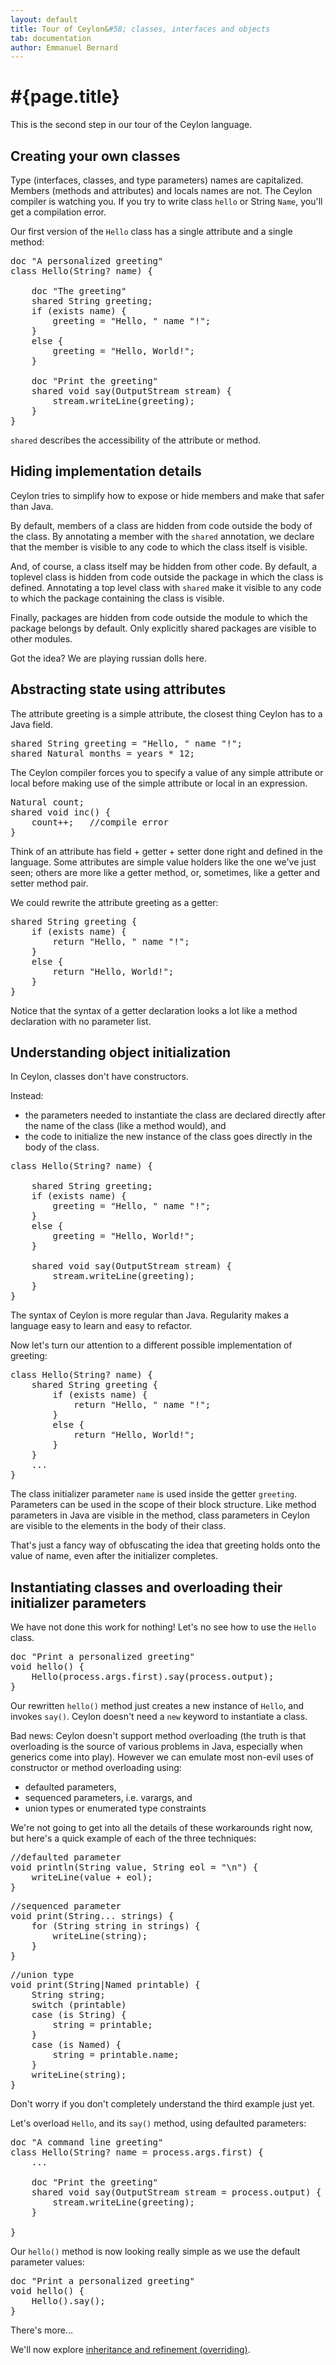```yaml
---
layout: default
title: Tour of Ceylon&#58; classes, interfaces and objects
tab: documentation
author: Emmanuel Bernard
---
```


# #{page.title}

This is the second step in our tour of the Ceylon language.

## Creating your own classes

Type (interfaces, classes, and type parameters) names are capitalized. Members (methods and attributes) and locals names are not. The Ceylon compiler is watching you. If you try to write class `hello` or String `Name`, you'll get a compilation error.

Our first version of the `Hello` class has a single attribute and a single method:

<pre class="brush: ceylon">
doc "A personalized greeting"
class Hello(String? name) {
     
    doc "The greeting"
    shared String greeting;
    if (exists name) {
        greeting = "Hello, " name "!";
    }
    else {
        greeting = "Hello, World!";
    }
     
    doc "Print the greeting"
    shared void say(OutputStream stream) {
        stream.writeLine(greeting);
    }
}
</pre>

`shared` describes the accessibility of the attribute or method.

## Hiding implementation details

Ceylon tries to simplify how to expose or hide members and make that safer than Java.

By default, members of a class are hidden from code outside the body of the class. By annotating a member with the `shared` annotation, we declare that the member is visible to any code to which the class itself is visible.

And, of course, a class itself may be hidden from other code. By default, a toplevel class is hidden from code outside the package in which the class is defined. Annotating a top level class with `shared` make it visible to any code to which the package containing the class is visible.

Finally, packages are hidden from code outside the module to which the package belongs by default. Only explicitly shared packages are visible to other modules.

Got the idea? We are playing russian dolls here.

## Abstracting state using attributes


The attribute greeting is a simple attribute, the closest thing Ceylon has to a Java field.

<pre class="brush: ceylon">
shared String greeting = "Hello, " name "!";
shared Natural months = years * 12;
</pre>

The Ceylon compiler forces you to specify a value of any simple attribute or local before making use of the simple attribute or local in an expression.

<pre class="brush: ceylon">
Natural count;
shared void inc() {
    count++;   //compile error
}
</pre>

Think of an attribute has field + getter + setter done right and defined in the language. Some attributes are simple value holders like the one we've just seen; others are more like a getter method, or, sometimes, like a getter and setter method pair.

We could rewrite the attribute greeting as a getter:

<pre class="brush: ceylon">
shared String greeting {
    if (exists name) {
        return "Hello, " name "!";
    }
    else {
        return "Hello, World!";
    }
}
</pre>

Notice that the syntax of a getter declaration looks a lot like a method declaration with no parameter list.

## Understanding object initialization

In Ceylon, classes don't have constructors. 

Instead:

* the parameters needed to instantiate the class are declared directly after the name of the class (like a method would), and
* the code to initialize the new instance of the class goes directly in the body of the class.

<pre class="brush: ceylon">
class Hello(String? name) {
    
    shared String greeting;
    if (exists name) {
        greeting = "Hello, " name "!";
    }
    else {
        greeting = "Hello, World!";
    }
     
    shared void say(OutputStream stream) {
        stream.writeLine(greeting);
    }
}
</pre>
  
The syntax of Ceylon is more regular than Java. Regularity makes a language easy to learn and easy to refactor.

Now let's turn our attention to a different possible implementation of greeting:

<pre class="brush: ceylon">
class Hello(String? name) {
    shared String greeting {
        if (exists name) {
            return "Hello, " name "!";
        }
        else {
            return "Hello, World!";
        }
    }
    ... 
}
</pre>

The class initializer parameter `name` is used inside the getter `greeting`. Parameters can be used in the scope of their block structure. Like method parameters in Java are visible in the method, class parameters in Ceylon are visible to the elements in the body of their class.

That's just a fancy way of obfuscating the idea that greeting holds onto the value of name, even after the initializer completes.

## Instantiating classes and overloading their initializer parameters

We have not done this work for nothing! Let's no see how to use the `Hello` class.

<pre class="brush: ceylon">
doc "Print a personalized greeting"
void hello() {
    Hello(process.args.first).say(process.output);
}
</pre>

Our rewritten `hello()` method just creates a new instance of `Hello`, and invokes `say()`. Ceylon doesn't need a `new` keyword to instantiate a class.

Bad news: Ceylon doesn't support method overloading (the truth is that overloading is the source of various problems in Java, especially when generics come into play). However we can emulate most non-evil uses of constructor or method overloading using:

* defaulted parameters, 
* sequenced parameters, i.e. varargs, and
* union types or enumerated type constraints

We're not going to get into all the details of these workarounds right now, but here's a quick example of each of the three techniques:

<pre class="brush: ceylon">
//defaulted parameter
void println(String value, String eol = "\n") {
    writeLine(value + eol);
}
</pre>

<pre class="brush: ceylon">
//sequenced parameter
void print(String... strings) {
    for (String string in strings) {
        writeLine(string);
    }
}
</pre>

<pre class="brush: ceylon">
//union type
void print(String|Named printable) {
    String string;
    switch (printable)
    case (is String) {
        string = printable;
    }
    case (is Named) {
        string = printable.name;
    }
    writeLine(string);
}
</pre>

Don't worry if you don't completely understand the third example just yet. 

Let's overload `Hello`, and its `say()` method, using defaulted parameters:

<pre class="brush: ceylon">
doc "A command line greeting"
class Hello(String? name = process.args.first) {
    ...
     
    doc "Print the greeting"
    shared void say(OutputStream stream = process.output) {
        stream.writeLine(greeting);
    }
     
}
</pre>

Our `hello()` method is now looking really simple as we use the default parameter values:

<pre class="brush: ceylon">
doc "Print a personalized greeting"
void hello() {
    Hello().say();
}
</pre>

There's more...

We'll now explore [inheritance and refinement (overriding)](../inheritance).

